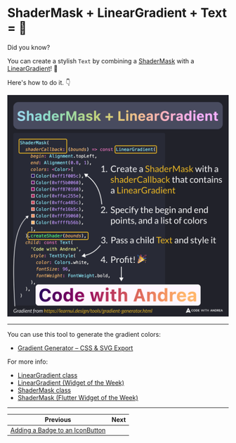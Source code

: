 # ShaderMask + LinearGradient + Text = 🌈

Did you know?

You can create a stylish `Text` by combining a [ShaderMask](https://api.flutter.dev/flutter/widgets/ShaderMask-class.html) with a [LinearGradient](https://api.flutter.dev/flutter/painting/LinearGradient-class.html)! 🌈

Here's how to do it. 👇

![](186.png)

<!--
To create a stylish Text, use the ShaderMask widget with a shaderCallback that contains a LinearGradient. Specify the begin and end points, along with a list of colors.

Example code:

ShaderMask(
  shaderCallback: (bounds) => const LinearGradient(
    begin: Alignment.topLeft,
    end: Alignment(0.8, 1),
    colors: <Color>[
      Color(0xff1f005c),
      Color(0xff5b0060),
      Color(0xff870160),
      Color(0xffac255e),
      Color(0xffca485c),
      Color(0xffe16b5c),
      Color(0xfff39060),
      Color(0xffffb56b),
    ],
  ).createShader(bounds),
  child: const Text(
    'Code with Andrea',
    style: TextStyle(
      color: Colors.white,
      fontSize: 96,
      fontWeight: FontWeight.bold,
    ),
  ),
)

-->

---

You can use this tool to generate the gradient colors:

- [Gradient Generator – CSS & SVG Export](https://www.learnui.design/tools/gradient-generator.html)

For more info:

- [LinearGradient class](https://api.flutter.dev/flutter/painting/LinearGradient-class.html)
- [LinearGradient (Widget of the Week)](https://youtu.be/gYNTcgZVcWw?si=iivBvYHZF3XJagum)
- [ShaderMask class](https://api.flutter.dev/flutter/widgets/ShaderMask-class.html)
- [ShaderMask (Flutter Widget of the Week)](https://youtu.be/7sUL66pTQ7Q?si=e-uagIrv3whrXPBo)

---

| Previous | Next |
| -------- | ---- |
| [Adding a Badge to an IconButton](../0185-add-badge-icon-button/index.md) |  |

<!-- TWITTER|https://x.com/biz84/status/1830935120489976219 -->
<!-- LINKEDIN|https://www.linkedin.com/posts/andreabizzotto_did-you-know-you-can-create-a-stylish-text-activity-7236700968883490818-g2Ff  -->



